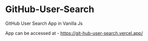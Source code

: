 # GitHub-User-Search
GitHub User Search App in Vanilla Js

App can be accessed at -
https://git-hub-user-search.vercel.app/
